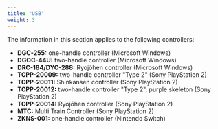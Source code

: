 ```yaml
---
title: "USB"
weight: 3
---
```


The information in this section applies to the following controllers:

- **DGC-255:** one-handle controller (Microsoft Windows)
- **DGOC-44U:** two-handle controller (Microsoft Windows)
- **DRC-184/DYC-288:** Ryojōhen controller (Microsoft Windows)
- **TCPP-20009:** two-handle controller "Type 2" (Sony PlayStation 2)
- **TCPP-20011:** Shinkansen controller (Sony PlayStation 2)
- **TCPP-20012:** two-handle controller "Type 2", purple skeleton (Sony PlayStation 2)
- **TCPP-20014:** Ryojōhen controller (Sony PlayStation 2)
- **MTC:** Multi Train Controller (Sony PlayStation 2)
- **ZKNS-001:** one-handle controller (Nintendo Switch)
